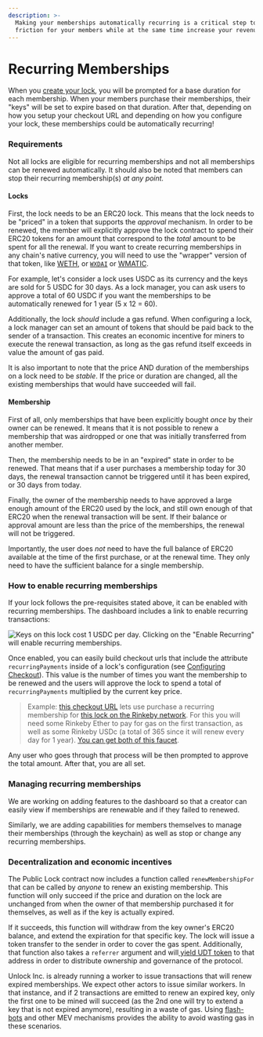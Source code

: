 ```yaml
---
description: >-
  Making your memberships automatically recurring is a critical step to reduce
  friction for your members while at the same time increase your revenues.
---
```


# Recurring Memberships

When you [create your lock](https://unlock-protocol.com/guides/how-to-create-a-lock/), you will be prompted for a base duration for each membership. When your members purchase their memberships, their "keys" will be set to expire based on that duration. After that, depending on how you setup your checkout URL and depending on how you configure your lock, these memberships could be automatically recurring!

### Requirements

Not all locks are eligible for recurring memberships and not all memberships can be renewed automatically. It should also be noted that members can stop their recurring membership(s) _at any point._

#### Locks

First, the lock needs to be an ERC20 lock. This means that the lock needs to be "priced" in a token that supports the _approval_ mechanism. In order to be renewed, the member will explicitly approve the lock contract to spend their ERC20 tokens for an amount that correspond to the _total_ amount to be spent for all the renewal. If you want to create recurring memberships in any chain's native currency, you will need to use the "wrapper" version of that token, like [WETH](https://weth.io/), or [`WXDAI`](https://www.xdaichain.com/for-developers/developer-resources/wrapped-xdai) or [WMATIC](https://polygonscan.com/token/0x0d500b1d8e8ef31e21c99d1db9a6444d3adf1270).

For example, let's consider a lock uses USDC as its currency and the keys are sold for 5 USDC for 30 days. As a lock manager, you can ask users to approve a total of 60 USDC if you want the memberships to be automatically renewed for 1 year (5 x 12 = 60).

Additionally, the lock _should_ include a gas refund. When configuring a lock, a lock manager can set an amount of tokens that should be paid back to the sender of a transaction. This creates an economic incentive for miners to execute the renewal transaction, as long as the gas refund itself exceeds in value the amount of gas paid.

It is also important to note that the price AND duration of the memberships on a lock need to be _stable_. If the price or duration are changed, all the existing memberships that would have succeeded will fail.

#### Membership

First of all, only memberships that have been explicitly bought _once_ by their owner can be renewed. It means that it is not possible to renew a membership that was airdropped or one that was initially transferred from another member.

Then, the membership needs to be in an "expired" state in order to be renewed. That means that if a user purchases a membership today for 30 days, the renewal transaction cannot be triggered until it has been expired, or 30 days from today.

Finally, the owner of the membership needs to have approved a large enough amount of the ERC20 used by the lock, and still own enough of that ERC20 when the renewal transaction will be sent. If their balance or approval amount are less than the price of the memberships, the renewal will not be triggered.&#x20;

Importantly, the user does _not_ need to have the full balance of ERC20 available at the time of the first purchase, or at the renewal time. They only need to have the sufficient balance for a single membership.

### How to enable recurring memberships

If your lock follows the pre-requisites stated above, it can be enabled with recurring memberships. The dashboard includes a link to enable recurring transactions:&#x20;

![Keys on this lock cost 1 USDC per day. Clicking on the "Enable Recurring" will enable recurring memberships.](/img/developers/recurring-membership-screen.png)

Once enabled, you can easily build checkout urls that include the attribute `recurringPayments` inside of a lock's configuration (see [Configuring Checkout](../tools/paywall/configuring-checkout.md)). This value is the number of times you want the membership to be renewed and the users will approve the lock to spend a total of `recurringPayments` multiplied by the current key price.

> Example: [this checkout URL](https://app.unlock-protocol.com/checkout?redirectUri=https%3A%2F%2Fapp.unlock-protocol.com%2Fdashboard&paywallConfig=%7B%22locks%22%3A%7B%220x17172Be00C2143Ce8c4e84d19413EeBCAbb81C77%22%3A%7B%22network%22%3A4%2C%22recurringPayments%22%3A365%7D%7D%2C%22pessimistic%22%3Atrue%2C%22persistentCheckout%22%3Atrue%2C%22icon%22%3A%22https%3A%2F%2Flocksmith.unlock-protocol.com%2Flock%2F0x17172Be00C2143Ce8c4e84d19413EeBCAbb81C77%2Ficon%22%7D) lets use purchase a recurring membership for [this lock on the Rinkeby network](https://rinkeby.etherscan.io/address/0x17172Be00C2143Ce8c4e84d19413EeBCAbb81C77). For this you will need some Rinkeby Ether to pay for gas on the first transaction, as well as some Rinkeby USDc (a total of 365 since it will renew every day for 1 year). [You can get both of this faucet](https://faucet.paradigm.xyz/).&#x20;

Any user who goes through that process will be then prompted to approve the total amount. After that, you are all set.&#x20;

### Managing recurring memberships

We are working on adding features to the dashboard so that a creator can easily view if memberships are renewable and if they failed to renewed.

Similarly, we are adding capabilities for members themselves to manage their memberships (through the keychain) as well as stop or change any recurring memberships.&#x20;

### Decentralization and economic incentives

The Public Lock contract now includes a function called `renewMembershipFor` that can be called by _anyone_ to renew an existing membership. This function will only succeed if the price and duration on the lock are unchanged from when the owner of that membership purchased it for themselves, as well as if the key is actually expired.&#x20;

If it succeeds, this function will withdraw from the key owner's ERC20 balance, and extend the expiration for that specific key. The lock will issue a token transfer to the sender in order to cover the gas spent. Additionally, that function also takes a `referrer` argument and will[ yield UDT token](../governance/the-unlock-token/) to that address in order to distribute ownership and governance of the protocol.

Unlock Inc. is already running a worker to issue transactions that will renew expired memberships. We expect other actors to issue similar workers. In that instance, and if 2 transactions are emitted to renew an expired key, only the first one to be mined will succeed (as the 2nd one will try to extend a key that is not expired anymore), resulting in a waste of gas. Using [flash-bots](https://docs.flashbots.net/) and other MEV mechanisms provides the ability to avoid wasting gas in these scenarios.
